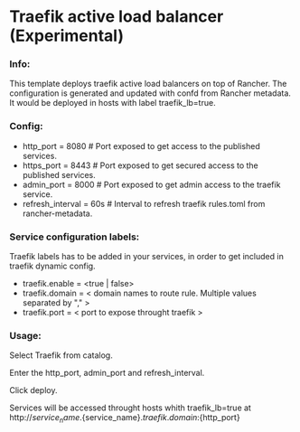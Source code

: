 # Traefik active load balancer (Experimental)

### Info:

 This template deploys traefik active load balancers on top of Rancher. The configuration is generated and updated with confd from Rancher metadata. 
 It would be deployed in hosts with label traefik_lb=true.

### Config:

- http_port = 8080  # Port exposed to get access to the published services.
- https_port = 8443  # Port exposed to get secured access to the published services.
- admin_port = 8000  # Port exposed to get admin access to the traefik service.
- refresh_interval = 60s  # Interval to refresh traefik rules.toml from rancher-metadata.

### Service configuration labels:

Traefik labels has to be added in your services, in order to get included in traefik dynamic config.

- traefik.enable = <true | false> 
- traefik.domain = < domain names to route rule. Multiple values separated by "," > 
- traefik.port = < port to expose throught traefik > 
 
 
### Usage:

 Select Traefik from catalog. 
 
 Enter the http_port, admin_port and refresh_interval.

 Click deploy.

 Services will be accessed throught hosts whith traefik_lb=true at http://${service_name}.${service_name}.${traefik.domain}:${http_port}

